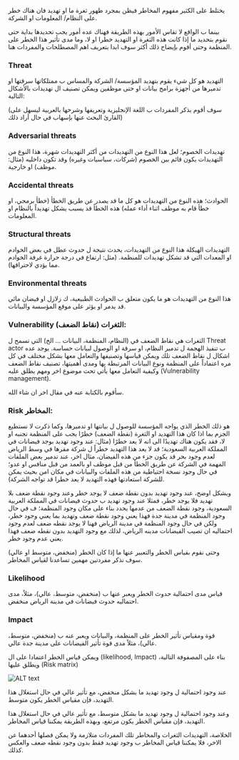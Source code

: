 يختلط على الكثير مفهوم المخاطر فيظن بمجرد ظهور ثغرة ما او تهديد فان هناك خطر على النظام/ المعلومات او الشركة.

بينما ب الواقع لا تقاس الأمور بهذه الطريقة فهناك عده أمور يجب تحديدها بداية حتى نقوم بتحديد ما إذا كانت هذه الثغرة او التهديد خطرا او لا، وما مدى تأثير هذا الخطر على المنظمة وحتى أقوم بإيضاح ذلك أكثر سوف ابدا بتعريف اهم المصطلحات والمفردات هنا.

###  Threat

التهديد هو كل شيء يقوم بتهديد المؤسسة/ الشركة والمساس ب ممتلكاتها سرقتها او تدميرها من أجهزة برامج بيانات او حتى موظفين ويمكن تصنيف ال تهديدات بالأشكال التالية:

(سوف أقوم بذكر المفردات ب اللغة الإنجليزية وتعريفها وشرحها بالعربية ليسهل على القارئ البحث عنها بإسهاب في حال أراد ذلك)

### Adversarial threats
تهديدات الخصوم؛ لعل هذا النوع من التهديدات من أكثر التهديدات شهرة، هذا النوع من التهديدات يكون قائم بين الخصوم (شركات، سياسيات وغيره) وقد تكون داخليه (مثال: موظف) او خارجية.

### Accidental threats
الحوادث؛ هذه النوع من التهديدات هو كل ما قد يصدر عن طريق الخطأ (خطأ برمجي، او خطأ قام به موظف اثناء أداء عمله) هذه الخطأ قد يسبب يشكل تهديداً بالنظام او المعلومات.

### Structural threats
التهديدات الهيكلة هذا النوع من التهديدات، يحدث نتيجة ل حدوث عطل في بعض الخوادم او المعدات التي قد تشكل تهديدات للمنظمة. (مثل: ارتفاع في درجة حرارة غرفة الخوادم مما يؤدي لاحتراقها).

### Environmental threats
هذا النوع من التهديدات هو ما يكون متعلق ب الحوادث الطبيعية، ك زلازل او فيضان مائي قد يدمر او يؤثر على موقع المؤسسة والبيانات.

 

### Vulnerability الثغرات (نقاط الضعف):

الثغرات هي نقاط الضعف في (النظام، المنظمة، البيانات ... الخ) التي تسمح ل Threat actor ب تنفيذ الهجمة ل تدمير النظام، او سرقة او الوصول لبيانات حساسة. يوجد عده اشكال ل نقاط الضعف تلك ويمكن قياسها وتصنيفها والتعامل معها بشكل مختلف في كل مره اعتماداً على المنظمة ونوع البيانات المرتبطة بها ومدى أهميتها، تصنيف نقاط الضعف وكيفية التعامل معها يأتي تحت موضوع اخر ومهم يطلق عليه (Vulnerability management).

 

سأقوم بالكتابة عنه في مقال اخر ان شاء الله.

 

### Risk المخاطر:

هو ذلك الخطر الذي يواجه المؤسسة للوصول ل بيانتها او تدميرها، وكما ذكرت لا نستطيع الجزم بما اذا كان هذا التهديد او الثغرة (نقطة الضعف) خطرًا يجب على المنظمة تجنبه او لا، فقد يكون هناك تهديدًا الى انه لا يعد خطرًا (مثال: عند وجود تهديد بوجد فيضانات في المملكة العربية السعودية؛ قد لا يعد هذا التهديد خطراً ل شركة مقرها في وسط الرياض لعدم وجود بحر قد يكون جزء من هذه الفيضان، مثال اخر،  عند تدمير بعض الملفات المهمة في الشركة عن طريق الخطأ من قبل موظف او بالعمد من قبل  منافس او عدو؛ في حال وجود نسخة احتياطية من هذه الملفات والبيانات في مكان امن بحيث يمكن للشركة استعادتها فهذه التهديد لا يعد خطرا قد تواجه الشركة).

وبشكل اوضح، عند وجود تهديد بدون نقطة ضعف لا يوجد خطر وعند وجود نقطة ضعف بلا تهديد فلا يوجد خطر، فمثلا عند وجود تهديد ب حدوث فيضانات في المملكة العربية السعودية، وجود نقطة الضعف من عدمها يحدد بناء على مكان وجود المنظمة؛ ف في حال وجود المنظمة في مدينة جدة فهذا يعني وجود نقطة ضعف وتهديد بما يعني وجود خطر، ولكن في حال وجود المنظمة في مدينة الرياض فهنا لا يوجد نقطه ضعف لعدم وجود احتماليه ان تصيب الفيضانات مدينه الرياض، لذلك مع وجود التهديد بدون نقطه ضعف فهذا يعني عدم وجود خطر.

وحتى نقوم بقياس الخطر والتعبير عنها ما إذا كان الخطر (منخفض، متوسط او عالي) سوف نذكر مفردتين مهمين تساعدنا لقياس المخاطر.

### Likelihood
قياس مدى احتمالية حدوث الخطر ويعبر عنها ب (منخفض، متوسط، عالي)، مثلاً، مدى احتماليه حدوث فيضانات في مدينة الرياض منخفض.

### Impact  
قوة ومقياس تأثير الخطر على المنظمة، والبيانات ويعبر عنه ب (منخفض، متوسط، عالي)، مثلاً مدى قوة تأثير الفيضانات على مدينة جدة عالي.

 

ويمكن قياس الخطر اعتمادا على ال (likelihood, Impact) بناء على المصفوفة التالية، ويطلق عليها (Risk matrix)

![ALT text](https://miro.medium.com/max/2812/1*wwgOWv8ZtiHvEVZojGwLmA.png)

عند وجود احتمالية ل وجود تهديد ما بشكل منخفض، مع تأثير عالي في حال استغلال هذا التهديد، فإن مقياس الخطر يكون متوسط.

وعند وجود احتمالية ل وجود تهديد ما بشكل متوسط، مع تأثير عالي في حال استغلال هذا التهديد، فإن مقياس الخطر يكون مرتفع، وبهذه الطريقة يمكننا قياس المخاطر.

الخلاصة، التهديدات الثغرات والمخاطر تلك المفردات متلازمة ولا يمكن فصلها أحدهما عن الاخر، فلا يمكننا قياس المخاطر ب وجود تهديد فقط بدون وجود نقطه ضعف والعكس كذلك.

 

 
 
 
